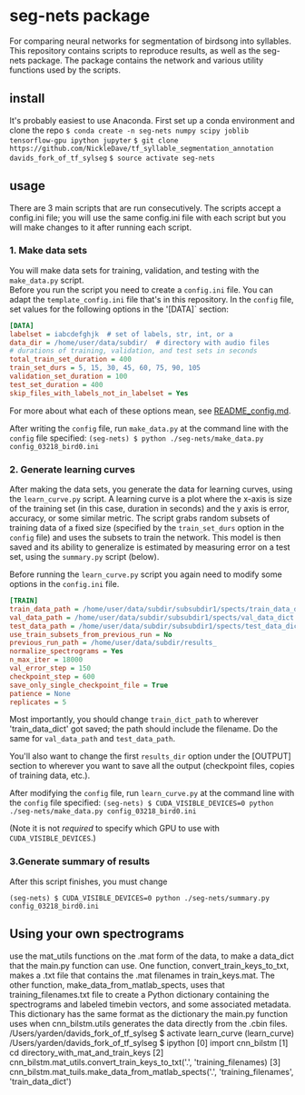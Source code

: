 # seg-nets package
For comparing neural networks for segmentation of birdsong into syllables.
This repository contains scripts to reproduce results, as well as the seg-nets package.
The package contains the network and various utility functions used by the scripts.

## install

It's probably easiest to use Anaconda. First set up a conda environment and clone the repo
`$ conda create -n seg-nets numpy scipy joblib tensorflow-gpu ipython jupyter`
`$ git clone https://github.com/NickleDave/tf_syllable_segmentation_annotation davids_fork_of_tf_sylseg`
`$ source activate seg-nets`

## usage

There are 3 main scripts that are run consecutively.
The scripts accept a config.ini file; you will use the same config.ini file with each script
but you will make changes to it after running each script.

### 1. Make data sets

You will make data sets for training, validation, and testing with the `make_data.py` script.  
Before you run the script you need to create a `config.ini` file. You can adapt the 
`template_config.ini` file that's in this repository.
In the `config` file, set values for the following options in the '[DATA]` section:  
```ini
[DATA]
labelset = iabcdefghjk  # set of labels, str, int, or a 
data_dir = /home/user/data/subdir/  # directory with audio files
# durations of training, validation, and test sets in seconds
total_train_set_duration = 400
train_set_durs = 5, 15, 30, 45, 60, 75, 90, 105
validation_set_duration = 100
test_set_duration = 400
skip_files_with_labels_not_in_labelset = Yes
```
For more about what each of these options mean, see [README_config.md](./README_config.md).

After writing the `config` file, run `make_data.py` at the command line with the `config` file specified: 
`(seg-nets) $ python ./seg-nets/make_data.py config_03218_bird0.ini`

### 2. Generate learning curves

After making the data sets, you generate the data for learning curves,
using the `learn_curve.py` script.
A learning curve is a plot where the x-axis is size of the training set 
(in this case, duration in seconds) and the y axis is error, accuracy, or some similar metric.
The script grabs random subsets of training data of a fixed size (specified by the 
`train_set_durs` option in the `config` file) and uses the subsets to train the network.
This model is then saved and its ability to generalize is estimated by measuring error on 
a test set, using the `summary.py` script (below).

Before running the `learn_curve.py` script you again need to modify some
options in the `config.ini` file.
```ini
[TRAIN]
train_data_path = /home/user/data/subdir/subsubdir1/spects/train_data_dict
val_data_path = /home/user/data/subdir/subsubdir1/spects/val_data_dict
test_data_path = /home/user/data/subdir/subsubdir1/spects/test_data_dict
use_train_subsets_from_previous_run = No
previous_run_path = /home/user/data/subdir/results_
normalize_spectrograms = Yes
n_max_iter = 18000
val_error_step = 150
checkpoint_step = 600
save_only_single_checkpoint_file = True
patience = None
replicates = 5
```

Most importantly, you should change `train_dict_path` to wherever 'train_data_dict' got saved; 
the path should include the filename. Do the same for `val_data_path` and `test_data_path`.

You'll also want to change the first `results_dir` option under the [OUTPUT] section to 
wherever you want to save all the output (checkpoint files, copies of training data, etc.).



After modifying the `config` file, run `learn_curve.py` at the command line with the `config` file specified:
`(seg-nets) $ CUDA_VISIBLE_DEVICES=0 python ./seg-nets/make_data.py config_03218_bird0.ini`

(Note it is not *required* to specify which GPU to use with `CUDA_VISIBLE_DEVICES`.)

### 3.Generate summary of results
After this script finishes, you must change

`(seg-nets) $ CUDA_VISIBLE_DEVICES=0 python ./seg-nets/summary.py config_03218_bird0.ini`

## Using your own spectrograms

use the mat_utils functions on the .mat form of the data, to make a data_dict that the main.py function can use.
One function, convert_train_keys_to_txt, makes a .txt file that contains the .mat filenames in train_keys.mat.
The other function, make_data_from_matlab_spects, uses that training_filenames.txt file to create a Python dictionary
 containing the spectrograms and labeled timebin vectors, and some associated metadata. 
 This dictionary has the same format as the dictionary the main.py function uses when cnn_bilstm.utils generates 
 the data directly from the .cbin files.
/Users/yarden/davids_fork_of_tf_sylseg $ activate learn_curve
(learn_curve) /Users/yarden/davids_fork_of_tf_sylseg $ ipython
[0] import cnn_bilstm
[1] cd directory_with_mat_and_train_keys
[2] cnn_bilstm.mat_utils.convert_train_keys_to_txt('.', 'training_filenames)
[3] cnn_bilstm.mat_tuils.make_data_from_matlab_spects('.', 'training_filenames', 'train_data_dict')